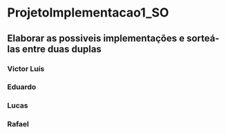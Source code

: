 # ProjetoImplementacao1_SO

## Elaborar as possiveis implementações e sorteá-las entre duas duplas

### Victor Luís
### Eduardo
### Lucas
### Rafael
